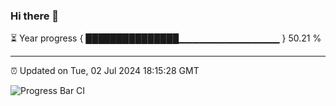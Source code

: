 ### Hi there 👋

⏳ Year progress { ███████████████▁▁▁▁▁▁▁▁▁▁▁▁▁▁▁ } 50.21 %

---

⏰ Updated on Tue, 02 Jul 2024 18:15:28 GMT

![Progress Bar CI](https://github.com/liununu/liununu/workflows/Progress%20Bar%20CI/badge.svg)
